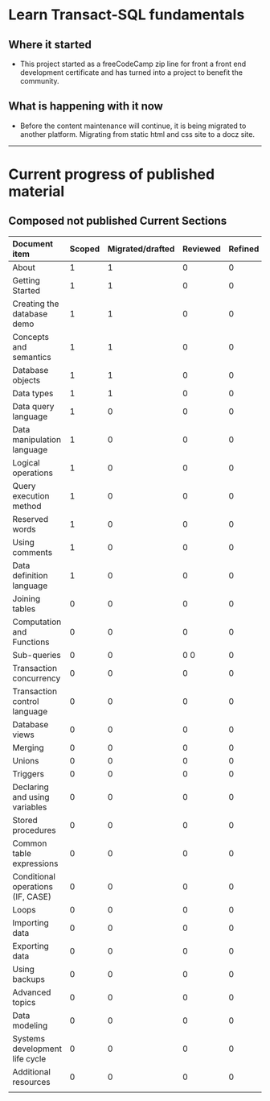 # Learn Transact-SQL fundamentals

## Where it started

- This project started as a freeCodeCamp zip line for front a front end development certificate and has turned into a project to benefit the community.

## What is happening with it now

- Before the content maintenance will continue, it is being migrated to another platform. Migrating from static html and css site to a docz site.

---

# Current progress of published material

## Composed not published Current Sections


| Document item                     | Scoped | Migrated/drafted | Reviewed | Refined | Published |
| :-------------------------------- | ------ | ---------------- | -------- | ------- | --------- |
| About                             | 1      | 1                | 0         |0         |0           |
| Getting Started                   | 1      | 1                |  0        | 0        | 0          |
| Creating the database demo        | 1      | 1                |   0       |  0       |  0         |
| Concepts and semantics            | 1      | 1                |    0      |   0      |   0        |
| Database objects                  | 1      | 1                |     0     |    0     |    0       |
| Data types                        | 1      | 1                |      0    |     0    |     0      |
| Data query language               | 1      | 0                |       0   |      0   |      0     |
| Data manipulation language        | 1      | 0                 |       0   |      0   |      0     |
| Logical operations                | 1      | 0                 |        0  |       0  |       0    |
| Query execution method            | 1      |  0                |         0 | 0        |        0   |
| Reserved words                    | 1      |   0               |          0|  0       |         0  |
| Using comments                    | 1      |    0              |         0 |   0      |0          0 |
| Data definition language          | 1      |     0           |       0   |      0   |   0        |
| Joining tables                    | 0      |      0            |      0    |     0    |  0         |
| Computation and Functions         | 0      |       0          |        0  |       0  |    0       |
| Sub-queries                       | 0      |       0           | 0       0  |      0   |   0        |
| Transaction concurrency           | 0      |       0           |  0        |        0 |     0      |
| Transaction control language      | 0      |       0           |   0       |         0|      0     |
| Database views                    | 0      |       0           |    0      | 0        |       0    |
| Merging                           | 0      |       0           |     0     |  0       |        0   |
| Unions                            | 0      |       0           |      0    |   0      |         0  |
| Triggers                          | 0      |       0           |       0   |    0     |0           |
| Declaring and using variables     | 0      |       0           |        0  |     0    | 0          |
| Stored procedures                 | 0      |       0           |         0 |      0   |  0         |
| Common table expressions          | 0      |       0           | 0         |       0  |   0        |
| Conditional operations (IF, CASE) | 0      |       0           |  0        |        0 |    0       |
| Loops                             | 0      |       0           |   0       |0         |     0      |
| Importing data                    | 0      |       0           |    0      | 0        |      0     |
| Exporting data                    | 0      |       0           |          0|  0       |       0    |
| Using backups                     | 0      |       0           |     0     |   0      |        0   |
| Advanced topics                   | 0      |       0           |      0    |    0     |         0  |
| Data modeling                     | 0      |       0           |       0   |      0   |          0 |
| Systems development life cycle    | 0      |       0           |        0  |     0    |0           |
| Additional resources              | 0      |       0           |         0 |      0   | 0          |
|                                   |        |                  |          |         |           |
<!--stackedit_data:
eyJoaXN0b3J5IjpbLTU3Njk0ODEwNiwtMTk5NDM3NDY5Ml19
-->